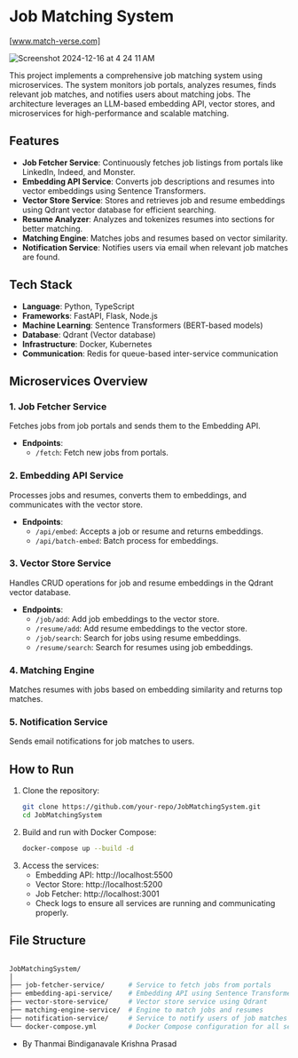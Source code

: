 # Job Matching System

[www.match-verse.com]


![Screenshot 2024-12-16 at 4 24 11 AM](https://github.com/user-attachments/assets/31bb0e49-0df7-4e2e-b2f1-d8e92803517a)




This project implements a comprehensive job matching system using microservices. The system monitors job portals, analyzes resumes, finds relevant job matches, and notifies users about matching jobs. The architecture leverages an LLM-based embedding API, vector stores, and microservices for high-performance and scalable matching.

## Features

- **Job Fetcher Service**: Continuously fetches job listings from portals like LinkedIn, Indeed, and Monster.
- **Embedding API Service**: Converts job descriptions and resumes into vector embeddings using Sentence Transformers.
- **Vector Store Service**: Stores and retrieves job and resume embeddings using Qdrant vector database for efficient searching.
- **Resume Analyzer**: Analyzes and tokenizes resumes into sections for better matching.
- **Matching Engine**: Matches jobs and resumes based on vector similarity.
- **Notification Service**: Notifies users via email when relevant job matches are found.

## Tech Stack

- **Language**: Python, TypeScript
- **Frameworks**: FastAPI, Flask, Node.js
- **Machine Learning**: Sentence Transformers (BERT-based models)
- **Database**: Qdrant (Vector database)
- **Infrastructure**: Docker, Kubernetes
- **Communication**: Redis for queue-based inter-service communication

## Microservices Overview

### 1. **Job Fetcher Service**
Fetches jobs from job portals and sends them to the Embedding API.

- **Endpoints**:
  - `/fetch`: Fetch new jobs from portals.
  
### 2. **Embedding API Service**
Processes jobs and resumes, converts them to embeddings, and communicates with the vector store.

- **Endpoints**:
  - `/api/embed`: Accepts a job or resume and returns embeddings.
  - `/api/batch-embed`: Batch process for embeddings.

### 3. **Vector Store Service**
Handles CRUD operations for job and resume embeddings in the Qdrant vector database.

- **Endpoints**:
  - `/job/add`: Add job embeddings to the vector store.
  - `/resume/add`: Add resume embeddings to the vector store.
  - `/job/search`: Search for jobs using resume embeddings.
  - `/resume/search`: Search for resumes using job embeddings.

### 4. **Matching Engine**
Matches resumes with jobs based on embedding similarity and returns top matches.

### 5. **Notification Service**
Sends email notifications for job matches to users.

## How to Run

1. Clone the repository:
   ```bash
   git clone https://github.com/your-repo/JobMatchingSystem.git
   cd JobMatchingSystem

2. Build and run with Docker Compose:
    ```bash
    docker-compose up --build -d
    ```
3. Access the services:
    - Embedding API: http://localhost:5500
    - Vector Store: http://localhost:5200
    - Job Fetcher: http://localhost:3001
    - Check logs to ensure all services are running and communicating properly.

## File Structure

```bash

JobMatchingSystem/
│
├── job-fetcher-service/      # Service to fetch jobs from portals
├── embedding-api-service/    # Embedding API using Sentence Transformers
├── vector-store-service/     # Vector store service using Qdrant
├── matching-engine-service/  # Engine to match jobs and resumes
├── notification-service/     # Service to notify users of job matches
└── docker-compose.yml        # Docker Compose configuration for all services

```

- By Thanmai Bindiganavale Krishna Prasad
